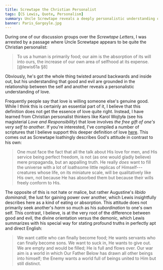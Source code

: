 ```yaml
---
title: Screwtape the Christian Personalist
tags: [CS Lewis, Quote, Personalism]
summary: Uncle Screwtape reveals a deeply personalistic understanding of good and evil.
banner: Paris_Gargoyle.jpg
---
```


During one of our discussion groups over the *Screwtape Letters*, I was arrested by a passage where Uncle Screwtape appears to be quite the Christian personalist:

> To us a human is primarily food; our aim is the absorption of its
> will into ours, the increase of our own area of selfhood at its
> expense.
> [@lewis61a §8]

Obviously, he's got the whole thing twisted around backwards and inside out, but his understanding that good and evil are grounded in the relationship between the self and another reveals a personalistic understanding of love.

Frequently people say that love is willing someone else's genuine good.  While I think this is certainly an essential part of it, I believe that this definition does not get the essence of love quite right.  Instead, I have learned from Christian personalist thinkers like Karol Wojtyła (see his magisterial *Love and Responsibility*) that love involves *the free gift of one's very self to another*.  If you're interested, I've compiled a number of scriptures that I believe support this deeper definition of love [here](http://dtsheffler.com/share/loveAsSelfGift.html).  This comes out as Screwtape loathingly describes God's attitude in contrast to his own:

> One must face the fact that all the talk about His love for men,
> and His service being perfect freedom, is not (as one would
> gladly believe) mere propaganda, but an appalling truth.  He
> really *does* want to fill the universe with a lot of loathsome
> little replicas of Himself--- creatures whose life, on its
> miniature scale, will be qualitatively like His own, not because
> He has absorbed them but because their wills freely conform to
> His.

The opposite of this is not hate or malice, but rather Augustine's *libido dominandi*, the lust for gaining power over another, which Lewis insightfully describes here as a kind of eating or absorption.  This attitude does not primarily seek another's *harm* so much as his *subordination* to one's own self.  This contrast, I believe, is at the very root of the difference between good and evil, the divine orientation versus the demonic, which Lewis summarizes with his special way for stating profound truths in perfectly apt and direct English:

> We want cattle who can finally become food;  He wants servants
> who can finally become sons.  We want to suck in, He wants to
> give out.  We are empty and would be filled; He is full and flows
> over.  Our war aim is a world in which Our Father Below has drawn
> all other beings into himself; the Enemy wants a world full of
> beings united to Him but still distinct.